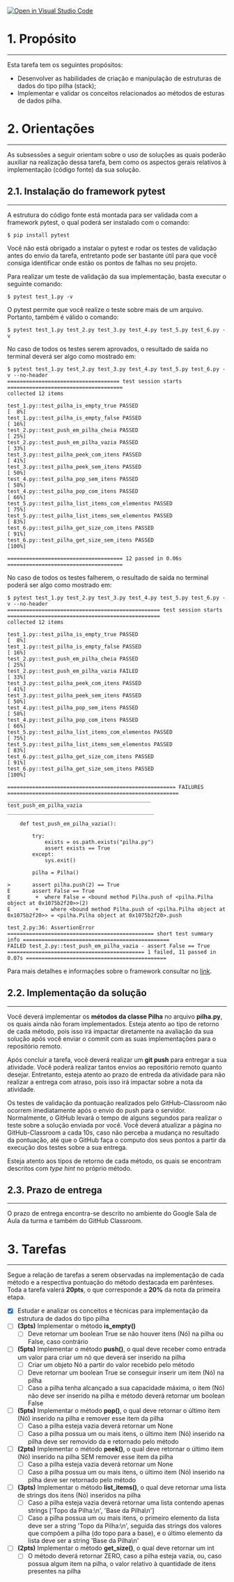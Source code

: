 [![Open in Visual Studio Code](https://classroom.github.com/assets/open-in-vscode-718a45dd9cf7e7f842a935f5ebbe5719a5e09af4491e668f4dbf3b35d5cca122.svg)](https://classroom.github.com/online_ide?assignment_repo_id=11097531&assignment_repo_type=AssignmentRepo)
# 1. Propósito
---
Esta tarefa tem os seguintes propósitos:
- Desenvolver as habilidades de criação e manipulação de estruturas de dados do tipo pilha (stack);
- Implementar e validar os conceitos relacionados ao métodos de esturas de dados pilha.

# 2. Orientações
---

As subsessões a seguir orientam sobre o uso de soluções as quais poderão auxiliar na realização dessa tarefa, bem como os aspectos gerais relativos à implementação (código fonte) da sua solução.

## 2.1. Instalação do framework pytest
---
A estrutura do código fonte está montada para ser validada com a framework pytest, o qual poderá ser instalado com o comando:

```console
$ pip install pytest
```

Você não está obrigado a instalar o pytest e rodar os testes de validação antes do envio da tarefa, entretanto pode ser bastante útil para que você consiga identificar onde estão os pontos de falhas no seu projeto.

Para realizar um teste de validação da sua implementação, basta executar o seguinte comando:

```console
$ pytest test_1.py -v
```

O pytest permite que você realize o teste sobre mais de um arquivo. Portanto, também é válido o comando:

```console
$ pytest test_1.py test_2.py test_3.py test_4.py test_5.py test_6.py -v
```
No caso de todos os testes serem aprovados, o resultado de saída no terminal deverá ser algo como mostrado em: 

```console
$ pytest test_1.py test_2.py test_3.py test_4.py test_5.py test_6.py -v --no-header
==================================== test session starts =====================================
collected 12 items                                                                           

test_1.py::test_pilha_is_empty_true PASSED                                             [  8%]
test_1.py::test_pilha_is_empty_false PASSED                                            [ 16%]
test_2.py::test_push_em_pilha_cheia PASSED                                             [ 25%]
test_2.py::test_push_em_pilha_vazia PASSED                                             [ 33%]
test_3.py::test_pilha_peek_com_itens PASSED                                            [ 41%]
test_3.py::test_pilha_peek_sem_itens PASSED                                            [ 50%]
test_4.py::test_pilha_pop_sem_itens PASSED                                             [ 58%]
test_4.py::test_pilha_pop_com_itens PASSED                                             [ 66%]
test_5.py::test_pilha_list_items_com_elementos PASSED                                  [ 75%]
test_5.py::test_pilha_list_items_sem_elementos PASSED                                  [ 83%]
test_6.py::test_pilha_get_size_com_itens PASSED                                        [ 91%]
test_6.py::test_pilha_get_size_sem_itens PASSED                                        [100%]

===================================== 12 passed in 0.06s =====================================
```

No caso de todos os testes falherem, o resultado de saída no terminal poderá ser algo como mostrado em: 

```console
$ pytest test_1.py test_2.py test_3.py test_4.py test_5.py test_6.py -v --no-header
================================================= test session starts =================================================
collected 12 items                                                                                                    

test_1.py::test_pilha_is_empty_true PASSED                                                                      [  8%]
test_1.py::test_pilha_is_empty_false PASSED                                                                     [ 16%]
test_2.py::test_push_em_pilha_cheia PASSED                                                                      [ 25%]
test_2.py::test_push_em_pilha_vazia FAILED                                                                      [ 33%]
test_3.py::test_pilha_peek_com_itens PASSED                                                                     [ 41%]
test_3.py::test_pilha_peek_sem_itens PASSED                                                                     [ 50%]
test_4.py::test_pilha_pop_sem_itens PASSED                                                                      [ 58%]
test_4.py::test_pilha_pop_com_itens PASSED                                                                      [ 66%]
test_5.py::test_pilha_list_items_com_elementos PASSED                                                           [ 75%]
test_5.py::test_pilha_list_items_sem_elementos PASSED                                                           [ 83%]
test_6.py::test_pilha_get_size_com_itens PASSED                                                                 [ 91%]
test_6.py::test_pilha_get_size_sem_itens PASSED                                                                 [100%]

====================================================== FAILURES =======================================================
______________________________________________ test_push_em_pilha_vazia _______________________________________________

    def test_push_em_pilha_vazia():
    
        try:
            exists = os.path.exists("pilha.py")
            assert exists == True
        except:
            sys.exit()
    
        pilha = Pilha()
    
>       assert pilha.push(2) == True
E       assert False == True
E        +  where False = <bound method Pilha.push of <pilha.Pilha object at 0x1075b2f20>>(2)
E        +    where <bound method Pilha.push of <pilha.Pilha object at 0x1075b2f20>> = <pilha.Pilha object at 0x1075b2f20>.push

test_2.py:36: AssertionError
=============================================== short test summary info ===============================================
FAILED test_2.py::test_push_em_pilha_vazia - assert False == True
============================================ 1 failed, 11 passed in 0.07s =============================================
```

Para mais detalhes e informações sobre o framework consultar no [link](https://docs.pytest.org/en/7.3.x/contents.html).

## 2.2. Implementação da solução
---

Você deverá implementar os **métodos da classe Pilha** no arquivo **pilha.py**, os quais ainda não foram implementados. Esteja atento ao tipo de retorno de cada método, pois isso irá impactar diretamente na avaliação da sua solução após você enviar o commit com as suas implementações para o repositório remoto.

Após concluir a tarefa, você deverá realizar um **git push** para entregar a sua atividade. Você poderá realizar tantos envios ao repositório remoto quanto desejar. Entretanto, esteja atento ao prazo de entreda da atividade para não realizar a entrega com atraso, pois isso irá impactar sobre a nota da atividade. 

Os testes de validação da pontuação realizados pelo GitHub-Classroom não ocorrem imediatamente após o envio do push para o servidor. Normalmente, o GitHub levará o tempo de alguns segundos para realizar o teste sobre a solução enviada por você. Você deverá atualizar a página no GitHub-Classroom a cada 10s, caso não perceba a mudança no resultado da pontuação, até que o GitHub faça o computo dos seus pontos a partir da execução dos testes sobre a sua entrega.

Esteja atento aos tipos de retorno de cada método, os quais se encontram descritos com _type hint_ no próprio método.

## 2.3. Prazo de entrega
---

O prazo de entrega encontra-se descrito no ambiente do Google Sala de Aula da turma e também do GitHub Classroom.


# 3. Tarefas
---

Segue a relação de tarefas a serem observadas na implementação de cada método e a respectiva pontuação do método destacada em parênteses. Toda a tarefa valerá **20pts**, o que corresponde a **20%** da nota da primeira etapa.

- [x] Estudar e analizar os conceitos e técnicas para implementação da estrutura de dados do tipo pilha
- [ ] **(3pts)** Implementar o método **is_empty()**
  - [ ] Deve retornar um boolean True se não houver itens (Nó) na pilha ou False, caso contrário
- [ ] **(5pts)** Implementar o método **push()**, o qual deve receber como entrada um valor para criar um nó que deverá ser inserido na pilha
  - [ ] Criar um objeto Nó a partir do valor recebido pelo método
  - [ ] Deve retornar um boolean True se conseguir inserir um item (Nó) na pilha
  - [ ] Caso a pilha tenha alcançado a sua capacidade máxima, o item (Nó) não deve ser inserido na pilha e método deverá retornar um boolean False
- [ ] **(5pts)** Implementar o método **pop()**, o qual deve retornar o último item (Nó) inserido na pilha e remover esse item da pilha
  - [ ] Caso a pilha esteja vazia deverá retornar um None
  - [ ] Caso a pilha possua um ou mais itens, o último item (Nó) inserido na pilha deve ser removido da e retornado pelo método
- [ ] **(2pts)** Implementar o método **peek()**, o qual deve retornar o último item (Nó) inserido na pilha SEM remover esse item da pilha
  - [ ] Caso a pilha esteja vazia deverá retornar um None
  - [ ] Caso a pilha possua um ou mais itens, o último item (Nó) inserido na pilha deve ser retornado pelo método
- [ ] **(3pts)** Implementar o método **list_items()**, o qual deve retornar uma lista de strings dos itens (Nó) inseridos na pilha
  - [ ] Caso a pilha esteja vazia deverá retornar uma lista contendo apenas strings ['Topo da Pilha:\n', 'Base da Pilha\n']
  - [ ] Caso a pilha possua um ou mais itens, o primeiro elemento da lista deve ser a string 'Topo da Pilha:\n', seguida das strings dos valores que compõem a pilha (do topo para a base), e o último elemento da lista deve ser a string 'Base da Pilha\n'
- [ ] **(2pts)** Implementar o método **get_size()**, o qual deve retornar um int
  - [ ] O método deverá retornar ZERO, caso a pilha esteja vazia, ou, caso possua algum item na pilha, o valor relativo à quantidade de itens presentes na pilha